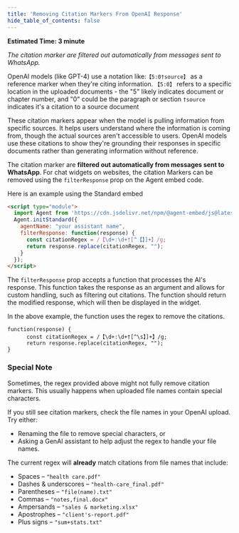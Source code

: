 ```yaml
---
title: 'Removing Citation Markers From OpenAI Response'
hide_table_of_contents: false
---
```



**Estimated Time: 3 minute**

*The citation marker are filtered out automatically from messages sent to WhatsApp.*

OpenAI models (like GPT-4) use a notation like:`【5:0†source】` as a reference marker when they're citing information.
`【5:0】` refers to a specific location in the uploaded documents - the "5" likely indicates document or chapter number, and "0" could be the paragraph or section
`†source` indicates it's a citation to a source document

These citation markers appear when the model is pulling information from specific sources. It helps users understand where the information is coming from, though the actual sources aren't accessible to users.
OpenAI models use these citations to show they're grounding their responses in specific documents rather than generating information without reference.

The citation marker are **filtered out automatically from messages sent to WhatsApp**. For chat widgets on websites, the citation Markers can be removed using the `filterResponse` prop on the Agent embed code.

Here is an example using the Standard embed

```html
<script type="module">
  import Agent from 'https://cdn.jsdelivr.net/npm/@agent-embed/js@latest/dist/web.js'
  Agent.initStandard({
    agentName: "your assistant name",
    filterResponse: function(response) {
      const citationRegex = /【\d+:\d+†[^【】]+】/g;
      return response.replace(citationRegex, "");
    }
  });
</script>

```

The `filterResponse` prop accepts a function that processes the AI's response. This function takes the response as an argument and allows for custom handling, such as filtering out citations. The function should return the modified response, which will then be displayed in the widget.

In the above example, the function uses the regex to remove the citations.

```
function(response) {
      const citationRegex = /【\d+:\d+†[^\s】]+】/g;
      return response.replace(citationRegex, "");
}
```

### **Special Note**

Sometimes, the regex provided above might not fully remove citation markers. This usually happens when uploaded file names contain special characters.

If you still see citation markers, check the file names in your OpenAI upload. Try either:

- Renaming the file to remove special characters, or  
- Asking a GenAI assistant to help adjust the regex to handle your file names.

The current regex will **already** match citations from file names that include:

- Spaces – `"health care.pdf"`  
- Dashes & underscores – `"health-care_final.pdf"`  
- Parentheses – `"file(name).txt"`  
- Commas – `"notes,final.docx"`  
- Ampersands – `"sales & marketing.xlsx"`  
- Apostrophes – `"client's-report.pdf"`  
- Plus signs – `"sum+stats.txt"`  